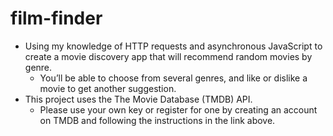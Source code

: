 # film-finder

- Using my knowledge of HTTP requests and asynchronous JavaScript to create a movie discovery app that will recommend random movies by genre. 
  - You’ll be able to choose from several genres, and like or dislike a movie to get another suggestion.
- This project uses the The Movie Database (TMDB) API. 
  - Please use your own key or register for one by creating an account on TMDB and following the instructions in the link above.
